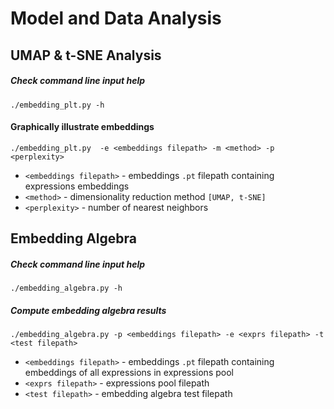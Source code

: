 # Model and Data Analysis

## UMAP & t-SNE Analysis
##### Check command line input help
```
./embedding_plt.py -h
```

#### Graphically illustrate embeddings
```
./embedding_plt.py  -e <embeddings filepath> -m <method> -p <perplexity>
```
- `<embeddings filepath>` - embeddings `.pt` filepath containing expressions embeddings
- `<method>` - dimensionality reduction method `[UMAP, t-SNE]`
- `<perplexity>` - number of nearest neighbors

## Embedding Algebra
##### Check command line input help
```
./embedding_algebra.py -h
```

##### Compute embedding algebra results
```
./embedding_algebra.py -p <embeddings filepath> -e <exprs filepath> -t <test filepath>
```
- `<embeddings filepath>` - embeddings `.pt` filepath containing embeddings of all expressions in expressions pool
- `<exprs filepath>` - expressions pool filepath
- `<test filepath>` - embedding algebra test filepath